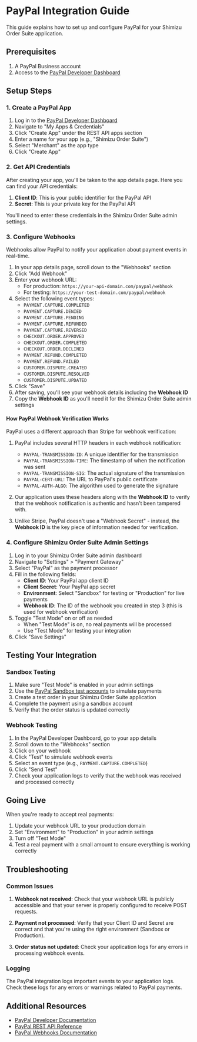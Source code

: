# PayPal Integration Guide

This guide explains how to set up and configure PayPal for your Shimizu Order Suite application.

## Prerequisites

1. A PayPal Business account
2. Access to the [PayPal Developer Dashboard](https://developer.paypal.com/dashboard/)

## Setup Steps

### 1. Create a PayPal App

1. Log in to the [PayPal Developer Dashboard](https://developer.paypal.com/dashboard/)
2. Navigate to "My Apps & Credentials"
3. Click "Create App" under the REST API apps section
4. Enter a name for your app (e.g., "Shimizu Order Suite")
5. Select "Merchant" as the app type
6. Click "Create App"

### 2. Get API Credentials

After creating your app, you'll be taken to the app details page. Here you can find your API credentials:

1. **Client ID**: This is your public identifier for the PayPal API
2. **Secret**: This is your private key for the PayPal API

You'll need to enter these credentials in the Shimizu Order Suite admin settings.

### 3. Configure Webhooks

Webhooks allow PayPal to notify your application about payment events in real-time.

1. In your app details page, scroll down to the "Webhooks" section
2. Click "Add Webhook"
3. Enter your webhook URL:
   - For production: `https://your-api-domain.com/paypal/webhook`
   - For testing: `https://your-test-domain.com/paypal/webhook`
4. Select the following event types:
   - `PAYMENT.CAPTURE.COMPLETED`
   - `PAYMENT.CAPTURE.DENIED`
   - `PAYMENT.CAPTURE.PENDING`
   - `PAYMENT.CAPTURE.REFUNDED`
   - `PAYMENT.CAPTURE.REVERSED`
   - `CHECKOUT.ORDER.APPROVED`
   - `CHECKOUT.ORDER.COMPLETED`
   - `CHECKOUT.ORDER.DECLINED`
   - `PAYMENT.REFUND.COMPLETED`
   - `PAYMENT.REFUND.FAILED`
   - `CUSTOMER.DISPUTE.CREATED`
   - `CUSTOMER.DISPUTE.RESOLVED`
   - `CUSTOMER.DISPUTE.UPDATED`
5. Click "Save"
6. After saving, you'll see your webhook details including the **Webhook ID**
7. Copy the **Webhook ID** as you'll need it for the Shimizu Order Suite admin settings

#### How PayPal Webhook Verification Works

PayPal uses a different approach than Stripe for webhook verification:

1. PayPal includes several HTTP headers in each webhook notification:
   - `PAYPAL-TRANSMISSION-ID`: A unique identifier for the transmission
   - `PAYPAL-TRANSMISSION-TIME`: The timestamp of when the notification was sent
   - `PAYPAL-TRANSMISSION-SIG`: The actual signature of the transmission
   - `PAYPAL-CERT-URL`: The URL to PayPal's public certificate
   - `PAYPAL-AUTH-ALGO`: The algorithm used to generate the signature

2. Our application uses these headers along with the **Webhook ID** to verify that the webhook notification is authentic and hasn't been tampered with.

3. Unlike Stripe, PayPal doesn't use a "Webhook Secret" - instead, the **Webhook ID** is the key piece of information needed for verification.

### 4. Configure Shimizu Order Suite Admin Settings

1. Log in to your Shimizu Order Suite admin dashboard
2. Navigate to "Settings" > "Payment Gateway"
3. Select "PayPal" as the payment processor
4. Fill in the following fields:
   - **Client ID**: Your PayPal app client ID
   - **Client Secret**: Your PayPal app secret
   - **Environment**: Select "Sandbox" for testing or "Production" for live payments
   - **Webhook ID**: The ID of the webhook you created in step 3 (this is used for webhook verification)
5. Toggle "Test Mode" on or off as needed
   - When "Test Mode" is on, no real payments will be processed
   - Use "Test Mode" for testing your integration
6. Click "Save Settings"

## Testing Your Integration

### Sandbox Testing

1. Make sure "Test Mode" is enabled in your admin settings
2. Use the [PayPal Sandbox test accounts](https://developer.paypal.com/dashboard/accounts) to simulate payments
3. Create a test order in your Shimizu Order Suite application
4. Complete the payment using a sandbox account
5. Verify that the order status is updated correctly

### Webhook Testing

1. In the PayPal Developer Dashboard, go to your app details
2. Scroll down to the "Webhooks" section
3. Click on your webhook
4. Click "Test" to simulate webhook events
5. Select an event type (e.g., `PAYMENT.CAPTURE.COMPLETED`)
6. Click "Send Test"
7. Check your application logs to verify that the webhook was received and processed correctly

## Going Live

When you're ready to accept real payments:

1. Update your webhook URL to your production domain
2. Set "Environment" to "Production" in your admin settings
3. Turn off "Test Mode"
4. Test a real payment with a small amount to ensure everything is working correctly

## Troubleshooting

### Common Issues

1. **Webhook not received**: Check that your webhook URL is publicly accessible and that your server is properly configured to receive POST requests.

2. **Payment not processed**: Verify that your Client ID and Secret are correct and that you're using the right environment (Sandbox or Production).

3. **Order status not updated**: Check your application logs for any errors in processing webhook events.

### Logging

The PayPal integration logs important events to your application logs. Check these logs for any errors or warnings related to PayPal payments.

## Additional Resources

- [PayPal Developer Documentation](https://developer.paypal.com/docs/api/overview/)
- [PayPal REST API Reference](https://developer.paypal.com/api/rest/)
- [PayPal Webhooks Documentation](https://developer.paypal.com/api/rest/webhooks/)
